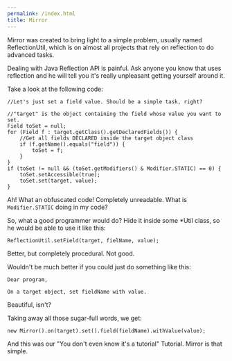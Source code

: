 ```yaml
---
permalink: /index.html
title: Mirror
---
```


Mirror was created to bring light to a simple problem, usually named ReflectionUtil, which 
is on almost all projects that rely on reflection to do advanced tasks.

Dealing with Java Reflection API is painful. Ask anyone you know that uses reflection and
he will tell you it's really unpleasant getting yourself around it.

Take a look at the following code:

    //Let's just set a field value. Should be a simple task, right?
    
    //"target" is the object containing the field whose value you want to set. 
    Field toSet = null;
    for (Field f : target.getClass().getDeclaredFields()) { 
    	//Get all fields DECLARED inside the target object class 
    	if (f.getName().equals("field")) {
    		toSet = f;
    	}
    }
    if (toSet != null && (toSet.getModifiers() & Modifier.STATIC) == 0) {
    	toSet.setAccessible(true);
    	toSet.set(target, value);
    }

Ah! What an obfuscated code! Completely unreadable. What is `Modifier.STATIC` doing in my code?

So, what a good programmer would do? Hide it inside some \*Util class, so he would be able to
use it like this:

    ReflectionUtil.setField(target, fielName, value);

Better, but completely procedural. Not good.

Wouldn't be much better if you could just do something like this:

    Dear program,
    
    On a target object, set fieldName with value.

Beautiful, isn't?

Taking away all those sugar-full words, we get:

    new Mirror().on(target).set().field(fieldName).withValue(value);

And this was our "You don't even know it's a tutorial" Tutorial. Mirror is that simple.
